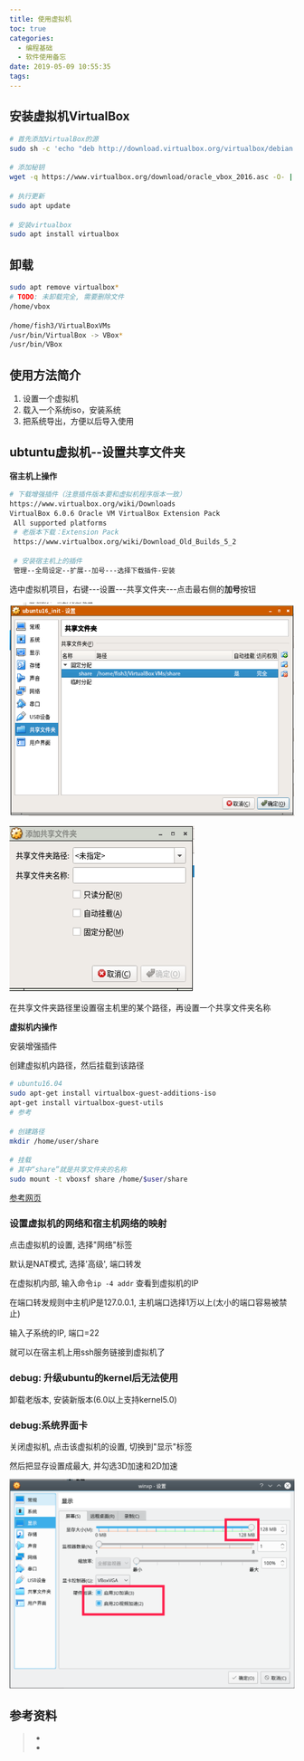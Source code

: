 ```yaml
---
title: 使用虚拟机
toc: true
categories:
  - 编程基础
  - 软件使用备忘
date: 2019-05-09 10:55:35
tags:
---
```




## 安装虚拟机VirtualBox

```bash
# 首先添加VirtualBox的源
sudo sh -c 'echo "deb http://download.virtualbox.org/virtualbox/debian xenial contrib" >> /etc/apt/sources.list.d/virtualbox.list'

# 添加秘钥
wget -q https://www.virtualbox.org/download/oracle_vbox_2016.asc -O- | sudo apt-key add -

# 执行更新
sudo apt update

# 安装virtualbox
sudo apt install virtualbox


```

## 卸载

```bash
sudo apt remove virtualbox*
# TODO: 未卸载完全, 需要删除文件
/home/vbox

/home/fish3/VirtualBoxVMs
/usr/bin/VirtualBox -> VBox*
/usr/bin/VBox

```



## 使用方法简介

1. 设置一个虚拟机
2. 载入一个系统iso，安装系统
3. 把系统导出，方便以后导入使用



## ubtuntu虚拟机--设置共享文件夹

**宿主机上操作**

```bash
# 下载增强插件（注意插件版本要和虚拟机程序版本一致）
https://www.virtualbox.org/wiki/Downloads
VirtualBox 6.0.6 Oracle VM VirtualBox Extension Pack
 All supported platforms
 # 老版本下载：Extension Pack
 https://www.virtualbox.org/wiki/Download_Old_Builds_5_2
 
 # 安装宿主机上的插件
 管理--全局设定--扩展--加号---选择下载插件-安装
```





选中虚拟机项目，右键---设置---共享文件夹---点击最右侧的**加号**按钮

![1557738182588](使用虚拟机/1557738182588.png)

![1557738256621](使用虚拟机/1557738256621.png)

在共享文件夹路径里设置宿主机里的某个路径，再设置一个共享文件夹名称

**虚拟机内操作**

安装增强插件

创建虚拟机内路径，然后挂载到该路径

```bash
# ubuntu16.04
sudo apt-get install virtualbox-guest-additions-iso
apt-get install virtualbox-guest-utils
# 参考

# 创建路径
mkdir /home/user/share

# 挂载
# 其中“share”就是共享文件夹的名称
sudo mount -t vboxsf share /home/$user/share
```

[参考网页](https://superuser.com/questions/745868/mount-failed-unknown-file-system-in-virtualbox-in-ubuntu-14-04-and-windows-7-a)



### 设置虚拟机的网络和宿主机网络的映射

点击虚拟机的设置, 选择"网络"标签

默认是NAT模式, 选择'高级', 端口转发

在虚拟机内部, 输入命令```ip -4 addr```  查看到虚拟机的IP

在端口转发规则中主机IP是127.0.0.1, 主机端口选择1万以上(太小的端口容易被禁止)

输入子系统的IP, 端口=22

就可以在宿主机上用ssh服务链接到虚拟机了



### debug: 升级ubuntu的kernel后无法使用

卸载老版本, 安装新版本(6.0以上支持kernel5.0)



### debug:系统界面卡

关闭虚拟机, 点击该虚拟机的设置, 切换到"显示"标签

然后把显存设置成最大, 并勾选3D加速和2D加速

![深度截图_选择区域_20190722165737](使用虚拟机/深度截图_选择区域_20190722165737.png)









## 参考资料

> - []()
> - []()
